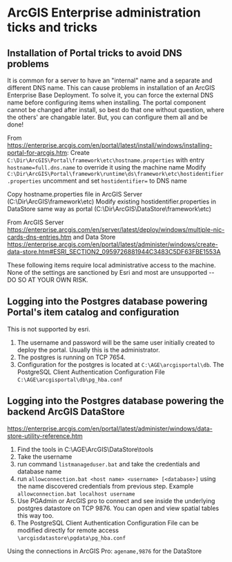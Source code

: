 # ArcGIS Enterprise administration ticks and tricks

## Installation of Portal tricks to avoid DNS problems

It is common for a server to have an "internal" name and a separate and different DNS name. This can cause problems in installation of an ArcGIS Enterprise Base Deployment. To solve it, you can force the external DNS name before configuring items when installing. The portal component cannot be changed after install, so best do that one without question, where the others' are changable later. But, you can configure them all and be done!

From https://enterprise.arcgis.com/en/portal/latest/install/windows/installing-portal-for-arcgis.htm:
Create `C:\Dir\ArcGIS\Portal\framework\etc\hostname.properties` with entry `hostname=full.dns.name` to override it using the machine name
Modify `C:\Dir\ArcGIS\Portal\framework\runtime\ds\framework\etc\hostidentifier.properties` uncomment and set `hostidentifier=` to DNS name

Copy hostname.properties file in ArcGIS Server (C:\Dir\ArcGIS\framework\etc)
Modify existing hostidentifier.properties in DataStore same way as portal (C:\Dir\ArcGIS\DataStore\framework\etc)

From ArcGIS Server https://enterprise.arcgis.com/en/server/latest/deploy/windows/multiple-nic-cards-dns-entries.htm and Data Store https://enterprise.arcgis.com/en/portal/latest/administer/windows/create-data-store.htm#ESRI_SECTION2_0959726881944C3483C5DF63FBE1553A

These following items require local administrative access to the machine. 
None of the settings are sanctioned by Esri and most are unsupported -- DO SO AT YOUR OWN RISK. 

## Logging into the Postgres database powering Portal's item catalog and configuration

This is not supported by esri. 

1. The username and password will be the same user initially created to deploy the portal. Usually this is the administrator. 
2. The postgres is running on TCP 7654. 
3. Configuration for the postgres is located at `C:\AGE\arcgisportal\db`. The PostgreSQL Client Authentication Configuration File `C:\AGE\arcgisportal\db\pg_hba.conf`

## Logging into the Postgres database powering the backend ArcGIS DataStore

https://enterprise.arcgis.com/en/portal/latest/administer/windows/data-store-utility-reference.htm

1. Find the tools in C:\AGE\ArcGIS\DataStore\tools
2. Take the username
3. run command `listmanageduser.bat` and take the credentials and database name
4. run `allowconnection.bat <host name> <username> [<database>]` using the name discovered credentials from previous step. Example `allowconnection.bat localhost username`
5. Use PGAdmin or ArcGIS pro to connect and see inside the underlying postgres datastore on TCP 9876. You can open and view spatial tables this way too. 
6. The PostgreSQL Client Authentication Configuration File can be modified directly for remote access `\arcgisdatastore\pgdata\pg_hba.conf`

Using the connections in ArcGIS Pro: `agename,9876` for the DataStore
